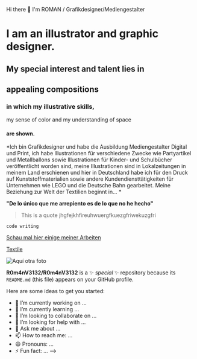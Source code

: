 Hi there 👋 I'm ROMAN / Grafikdesigner/Mediengestalter

# I am an illustrator and graphic designer.

## My special interest and talent lies in
## appealing compositions
### in which my illustrative skills,
my sense of color and my understanding of space
#### are shown.


*Ich bin Grafikdesigner und habe die Ausbildung Mediengestalter
Digital und Print, ich habe Illustrationen für
verschiedene Zwecke wie Partyartikel und Metallballons sowie
Illustrationen für Kinder- und Schulbücher veröffentlicht worden
sind, meine Illustrationen sind in Lokalzeitungen in meinem Land
erschienen und hier in Deutschland habe ich für den Druck auf
Kunststoffmaterialien sowie andere Kundendiensttätigkeiten für
Unternehmen wie LEGO und die Deutsche Bahn gearbeitet.
Meine Beziehung zur Welt der Textilien beginnt in... *

**"De lo único que me arrepiento es de lo que no he hecho"**

> This is a quote
>jhgfejkhfireuhwuergfkuezgfriwekuzgfri


```code writing```



[Schau mal hier einige meiner Arbeiten](https://www.behance.net/RomanVelez)

[Textile](https://www.behance.net/gallery/136059099/Tropik-HOME-DECO?tracking_source=project_owner_other_projects)

![Aquí otra foto](https://mir-s3-cdn-cf.behance.net/project_modules/max_3840/26b92c53772125.5940991414446.png)


**R0m4nV3132/R0m4nV3132** is a ✨ _special_ ✨ repository because its `README.md` (this file) appears on your GitHub profile.

Here are some ideas to get you started:

- 🔭 I’m currently working on ...
- 🌱 I’m currently learning ...
- 👯 I’m looking to collaborate on ...
- 🤔 I’m looking for help with ...
- 💬 Ask me about ...
- 📫 How to reach me: ...
- 😄 Pronouns: ...
- ⚡ Fun fact: ...
-->
